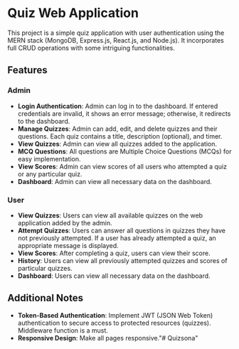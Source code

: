 # Quiz Web Application

This project is a simple quiz application with user authentication using the MERN stack (MongoDB, Express.js, React.js, and Node.js). It incorporates full CRUD operations with some intriguing functionalities.

## Features

### Admin
- **Login Authentication**: Admin can log in to the dashboard. If entered credentials are invalid, it shows an error message; otherwise, it redirects to the dashboard.
- **Manage Quizzes**: Admin can add, edit, and delete quizzes and their questions. Each quiz contains a title, description (optional), and timer.
- **View Quizzes**: Admin can view all quizzes added to the application.
- **MCQ Questions**: All questions are Multiple Choice Questions (MCQs) for easy implementation.
- **View Scores**: Admin can view scores of all users who attempted a quiz or any particular quiz.
- **Dashboard**: Admin can view all necessary data on the dashboard.

### User
- **View Quizzes**: Users can view all available quizzes on the web application added by the admin.
- **Attempt Quizzes**: Users can answer all questions in quizzes they have not previously attempted. If a user has already attempted a quiz, an appropriate message is displayed.
- **View Scores**: After completing a quiz, users can view their score.
- **History**: Users can view all previously attempted quizzes and scores of particular quizzes.
- **Dashboard**: Users can view all necessary data on the dashboard.

## Additional Notes
- **Token-Based Authentication**: Implement JWT (JSON Web Token) authentication to secure access to protected resources (quizzes). Middleware function is a must.
- **Responsive Design**: Make all pages responsive."# Quizsona" 
